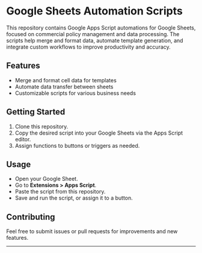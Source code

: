 # Google Sheets Automation Scripts

This repository contains Google Apps Script automations for Google Sheets, focused on commercial policy management and data processing. The scripts help merge and format data, automate template generation, and integrate custom workflows to improve productivity and accuracy.

## Features

- Merge and format cell data for templates
- Automate data transfer between sheets
- Customizable scripts for various business needs

## Getting Started

1. Clone this repository.
2. Copy the desired script into your Google Sheets via the Apps Script editor.
3. Assign functions to buttons or triggers as needed.

## Usage

- Open your Google Sheet.
- Go to **Extensions > Apps Script**.
- Paste the script from this repository.
- Save and run the script, or assign it to a button.

## Contributing

Feel free to submit issues or pull requests for improvements and new features.

---

